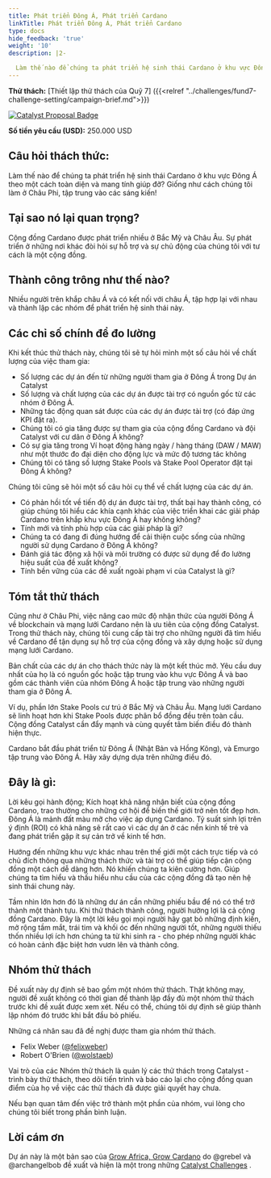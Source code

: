 ```yaml
---
title: Phát triển Đông Á, Phát triển Cardano
linkTitle: Phát triển Đông Á, Phát triển Cardano
type: docs
hide_feedback: 'true'
weight: '10'
description: |2-

  Làm thế nào để chúng ta phát triển hệ sinh thái Cardano ở khu vực Đông Á theo một cách toàn diện, đa dạng và theo hướng khuyến khích và hỗ trợ? Giống như cách chúng tôi làm ở Châu Phi, tập trung vào các sáng kiến và việc triển khai!
---
```


**Thử thách:** [Thiết lập thử thách của Quỹ 7] ({{<relref "../challenges/fund7-challenge-setting/campaign-brief.md">}})

[![Catalyst Proposal Badge](https://img.shields.io/badge/Proposal-Catalyst-blue)](https://cardano.ideascale.com/a/dtd/Grow-Southeast-Asia-Grow-Cardano/367250-48088)

**Số tiền yêu cầu (USD):** 250.000 USD

## Câu hỏi thách thức:

Làm thế nào để chúng ta phát triển hệ sinh thái Cardano ở khu vực Đông Á theo một cách toàn diện và mang tính giúp đỡ? Giống như cách chúng tôi làm ở Châu Phi, tập trung vào các sáng kiến!

## Tại sao nó lại quan trọng?

Cộng đồng Cardano được phát triển nhiều ở Bắc Mỹ và Châu Âu. Sự phát triển ở những nơi khác đòi hỏi sự hỗ trợ và sự chủ động của chúng tôi với tư cách là một cộng đồng.

## Thành công trông như thế nào?

Nhiều người trên khắp châu Á và có kết nối với châu Á, tập hợp lại với nhau và thành lập các nhóm để phát triển hệ sinh thái này.

## Các chỉ số chính để đo lường

Khi kết thúc thử thách này, chúng tôi sẽ tự hỏi mình một số câu hỏi về chất lượng của việc tham gia:

- Số lượng các dự án đến từ những người tham gia ở Đông Á trong Dự án Catalyst
- Số lượng và chất lượng của các dự án được tài trợ có nguồn gốc từ các nhóm ở Đông Á.
- Những tác động quan sát được của các dự án được tài trợ (có đáp ứng KPI đặt ra).
- Chúng tôi có gia tăng được sự tham gia của cộng đồng Cardano và đội Catalyst với cư dân ở Đông Á không?
- Có sự gia tăng trong Ví hoạt động hàng ngày / hàng tháng (DAW / MAW) như một thước đo đại diện cho động lực và mức độ tương tác không
- Chúng tôi có tăng số lượng Stake Pools và Stake Pool Operator đặt tại Đông Á không?

Chúng tôi cũng sẽ hỏi một số câu hỏi cụ thể về chất lượng của các dự án.

- Có phản hồi tốt về tiến độ dự án được tài trợ, thất bại hay thành công, có giúp chúng tôi hiểu các khía cạnh khác của việc triển khai các giải pháp Cardano trên khắp khu vực Đông Á hay không không?
- Tính mới và tính phù hợp của các giải pháp là gì?
- Chúng ta có đang đi đúng hướng để cải thiện cuộc sống của những người sử dụng Cardano ở Đông Á không?
- Đánh giá tác động xã hội và môi trường có được sử dụng để đo lường hiệu suất của đề xuất không?
- Tính bền vững của các đề xuất ngoài phạm vi của Catalyst là gì?

## Tóm tắt thử thách

Cũng như ở Châu Phi, việc nâng cao mức độ nhận thức của người Đông Á về blockchain và mạng lưới Cardano nên là ưu tiên của cộng đồng Catalyst. Trong thử thách này, chúng tôi cung cấp tài trợ cho những người đã tìm hiểu về Cardano để tận dụng sự hỗ trợ của cộng đồng và xây dựng hoặc sử dụng mạng lưới Cardano.

Bản chất của các dự án cho thách thức này là một kết thúc mở. Yêu cầu duy nhất của họ là có nguồn gốc hoặc tập trung vào khu vực Đông Á và bao gồm các thành viên của nhóm Đông Á hoặc tập trung vào những người tham gia ở Đông Á.

Ví dụ, phần lớn Stake Pools cư trú ở Bắc Mỹ và Châu Âu. Mạng lưới Cardano sẽ linh hoạt hơn khi Stake Pools được phân bổ đồng đều trên toàn cầu. Cộng đồng Catalyst cần đẩy mạnh và cùng quyết tâm biến điều đó thành hiện thực.

Cardano bắt đầu phát triển từ Đông Á (Nhật Bản và Hồng Kông), và Emurgo tập trung vào Đông Á. Hãy xây dựng dựa trên những điều đó.

## Đây là gì:

Lời kêu gọi hành động; Kích hoạt khả năng nhận biết của cộng đồng Cardano, trao thưởng cho những cơ hội để biến thế giới trở nên tốt đẹp hơn. Đông Á là mảnh đất màu mỡ cho việc áp dụng Cardano. Tỷ suất sinh lợi trên ý định (ROI) có khả năng sẽ rất cao vì các dự án ở các nền kinh tế trẻ và đang phát triển gặp ít sự cản trở về kinh tế hơn.

Hướng đến những khu vực khác nhau trên thế giới một cách trực tiếp và có chủ đích thông qua những thách thức và tài trợ có thể giúp tiếp cận cộng đồng một cách dễ dàng hơn. Nó khiến chúng ta kiên cường hơn. Giúp chúng ta tìm hiểu và thấu hiểu nhu cầu của các cộng đồng đã tạo nên hệ sinh thái chung này.

Tầm nhìn lớn hơn đó là những dư án cần những phiếu bầu để nó có thể trở thành một thành tựu. Khi thử thách thành công, người hưởng lợi là cả cộng đồng Cardano. Đây là một lời kêu gọi mọi người hãy gạt bỏ những định kiến, mở rộng tầm mắt, trái tim và khối óc đến những người tốt, những người thiếu thốn nhiều lợi ích hơn chúng ta từ khi sinh ra - cho phép những người khác có hoàn cảnh đặc biệt hơn vươn lên và thành công.

## Nhóm thử thách

Đề xuất này dự định sẽ bao gồm một nhóm thử thách. Thật không may, người đề xuất không có thời gian để thành lập đầy đủ một nhóm thử thách trước khi đề xuất được xem xét. Nếu có thể, chúng tôi dự định sẽ giúp thành lập nhóm đó trước khi bắt đầu bỏ phiếu.

Những cá nhân sau đã đề nghị được tham gia nhóm thử thách.

- Felix Weber ([@felixweber](https://cardano.ideascale.com/a/pmd/3077912-48088?))
- Robert O'Brien ([@wolstaeb](https://cardano.ideascale.com/a/pmd/3056857-48088?))

Vai trò của các Nhóm thử thách là quản lý các thử thách trong Catalyst - trình bày thử thách, theo dõi tiến trình và báo cáo lại cho cộng đồng quan điểm của họ về việc các thử thách đã được giải quyết hay chưa.

Nếu bạn quan tâm đến việc trở thành một phần của nhóm, vui lòng cho chúng tôi biết trong phần bình luận.

## Lời cám ơn

Dự án này là một bản sao của [Grow Africa, Grow Cardano](https://cardano.ideascale.com/a/dtd/Grow-Africa-Grow-Cardano/333079-48088) do @grebel và @archangelbob đề xuất và hiện là một trong những [Catalyst Challenges](https://cardano.ideascale.com/a/campaign-home/26108) .
